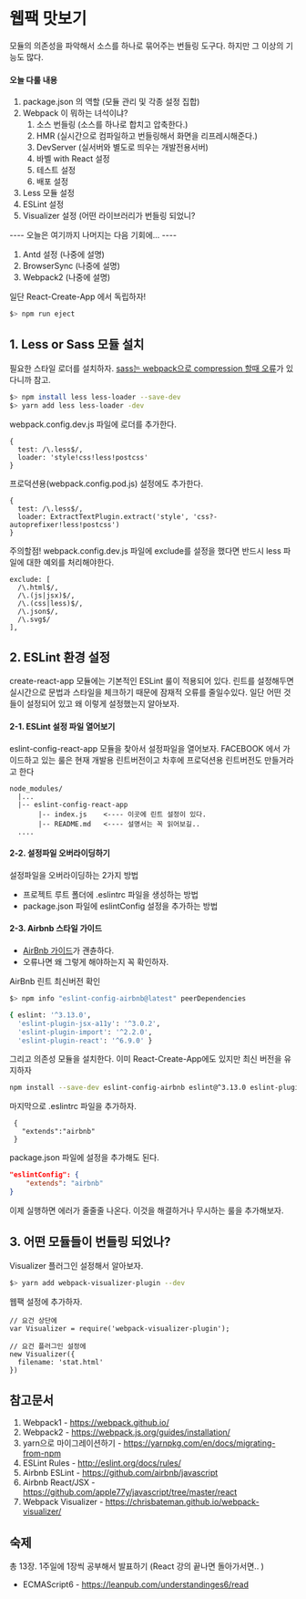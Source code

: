 # 웹팩 맛보기
모듈의 의존성을 파악해서 소스를 하나로 묶어주는 번들링 도구다. 하지만 그 이상의 기능도 많다. 

#### 오늘 다룰 내용
1. package.json 의 역할 (모듈 관리 및 각종 설정 집합)
1. Webpack 이 뭐하는 녀석이냐?
    1. 소스 번들링 (소스를 하나로 합치고 압축한다.) 
    1. HMR (실시간으로 컴파일하고 번들링해서 화면을 리프레시해준다.)
    1. DevServer (실서버와 별도로 띄우는 개발전용서버)
    1. 바벨 with React 설정
    1. 테스트 설정
    1. 배포 설정 
1. Less 모듈 설정 
1. ESLint 설정 
1. Visualizer 설정 (어떤 라이브러리가 번들링 되었니?  

---- 오늘은 여기까지 나머지는 다음 기회에... ----

1. Antd 설정 (나중에 설명)
1. BrowserSync (나중에 설명) 
1. Webpack2 (나중에 설명)
 
 
일단 React-Create-App 에서 독립하자! 

```bash
$> npm run eject
```

## 1. Less or Sass 모듈 설치 
필요한 스타일 로더를 설치하자. [sass는 webpack으로 compression 할때 오류](http://browniefed.com/blog/webpack-and-compass/)가 있다니까 참고.
  
```bash
$> npm install less less-loader --save-dev 
$> yarn add less less-loader -dev 

```

webpack.config.dev.js 파일에 로더를 추가한다.
```
{
  test: /\.less$/,
  loader: 'style!css!less!postcss'
}

```
프로덕션용(webpack.config.pod.js) 설정에도 추가한다.

```
{
  test: /\.less$/,
  loader: ExtractTextPlugin.extract('style', 'css?-autoprefixer!less!postcss')
}
```

주의할점! webpack.config.dev.js 파일에 exclude를 설정을 했다면 반드시 less 파일에 대한 예외를 처리해야한다.

```
exclude: [
  /\.html$/,
  /\.(js|jsx)$/,
  /\.(css|less)$/,
  /\.json$/,
  /\.svg$/
],
```

## 2. ESLint 환경 설정
create-react-app 모듈에는 기본적인 ESLint 룰이 적용되어 있다. 린트를 설정해두면 실시간으로 문법과 스타일을 체크하기 때문에 잠재적 오류를 줄일수있다.
일단 어떤 것들이 설정되어 있고 왜 이렇게 설정했는지 알아보자.


#### 2-1. ESLint 설정 파일 열어보기

eslint-config-react-app 모듈을 찾아서 설정파일을 열어보자. 
FACEBOOK 에서 가이드하고 있는 룰은 현재 개발용 린트버전이고 차후에 프로덕션용 린트버전도 만들거라고 한다

```
node_modules/
  |...
  |-- eslint-config-react-app
       |-- index.js    <---- 이곳에 린트 설정이 있다.
       |-- README.md   <---- 설명서는 꼭 읽어보길.. 
  ....      
```

#### 2-2. 설정파일 오버라이딩하기

설정파일을 오버라이딩하는 2가지 방법
 
 - 프로젝트 루트 폴더에 .eslintrc 파일을 생성하는 방법
 - package.json 파일에 eslintConfig 설정을 추가하는 방법
 

#### 2-3. Airbnb 스타일 가이드
- [AirBnb 가이드](https://github.com/airbnb/javascript)가 괜츈하다. 
- 오류나면 왜 그렇게 해야하는지 꼭 확인하자. 

AirBnb 린트 최신버전 확인 

```bash
$> npm info "eslint-config-airbnb@latest" peerDependencies

{ eslint: '^3.13.0',
  'eslint-plugin-jsx-a11y': '^3.0.2',
  'eslint-plugin-import': '^2.2.0',
  'eslint-plugin-react': '^6.9.0' }

```

그리고 의존성 모듈을 설치한다. 이미 React-Create-App에도 있지만 최신 버전을 유지하자 
```bash 
npm install --save-dev eslint-config-airbnb eslint@^3.13.0 eslint-plugin-jsx-a11y@^3.0.2 eslint-plugin-import@^2.2.0 eslint-plugin-react@^6.9.0

```
 
마지막으로 .eslintrc 파일을 추가하자. 
```
 {
   "extends":"airbnb"
 }

``` 
package.json 파일에 설정을 추가해도 된다. 
```json
"eslintConfig": {
    "extends": "airbnb"
}
```

이제 실행하면 에러가 줄줄줄 나온다. 이것을 해결하거나 무시하는 룰을 추가해보자. 

 
## 3. 어떤 모듈들이 번들링 되었나? 
Visualizer 플러그인 설정해서 알아보자. 

```bash
$> yarn add webpack-visualizer-plugin --dev

```

웹팩 설정에 추가하자.

```
// 요건 상단에 
var Visualizer = require('webpack-visualizer-plugin');

// 요건 플러그인 설정에  
new Visualizer({
  filename: 'stat.html'
})
```


## 참고문서
1. Webpack1 - https://webpack.github.io/
1. Webpack2 - https://webpack.js.org/guides/installation/
1. yarn으로 마이그레이션하기 - https://yarnpkg.com/en/docs/migrating-from-npm
1. ESLint Rules - http://eslint.org/docs/rules/
1. Airbnb ESLint - https://github.com/airbnb/javascript
1. Airbnb React/JSX - https://github.com/apple77y/javascript/tree/master/react
1. Webpack Visualizer - https://chrisbateman.github.io/webpack-visualizer/

## 숙제 
총 13장. 1주일에 1장씩 공부해서 발표하기 (React 강의 끝나면 돌아가서면.. )

- ECMAScript6 - https://leanpub.com/understandinges6/read


